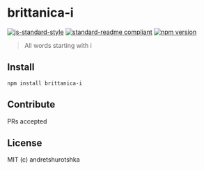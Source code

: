 # brittanica-i

[![js-standard-style](https://img.shields.io/badge/code%20style-standard-brightgreen.svg?style=flat-square)](http://standardjs.com/)
[![standard-readme compliant](https://img.shields.io/badge/standard--readme-OK-green.svg?style=flat-square)](https://github.com/RichardLitt/standard-readme)
[![npm version](https://img.shields.io/npm/v/brittanica-i.svg?style=flat-square)](https://badge.fury.io/js/brittanica-i)

> All words starting with i

## Install
```
npm install brittanica-i
```

## Contribute

PRs accepted

## License

MIT (c) andretshurotshka

